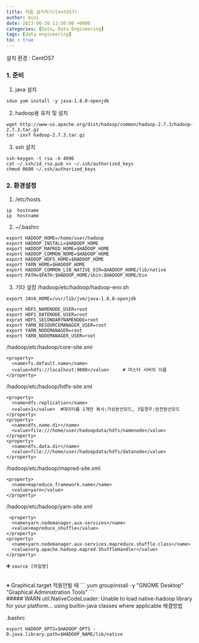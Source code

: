 ```yaml
---
title: 하둡 설치하기(CentOS7)
author: mini
date: 2023-06-30 11:50:00 +0800
categories: [Data, Data Engineering]
tags: [data engineering]
toc : true
---
```



설치 환경 : CentOS7

### 1. 준비
1. java 설치
```
sduo yum install -y java-1.8.0-openjdk
```
2. hadoop용 유저 및 설치
```
wget http://www-us.apache.org/dist/hadoop/common/hadoop-2.7.3/hadoop-2.7.3.tar.gz
tar -zxvf hadoop-2.7.3.tar.gz
```
3. ssh 설치
```
ssh-keygen -t rsa -b 4096
cat ~/.ssh/id_rsa.pub >> ~/.ssh/authorized_keys
chmod 0600 ~/.ssh/authorized_keys
```



### 2. 환경설정
1. /etc/hosts
```
ip  hostname
ip  hostname
```
2. ~/.bashrc
```
export HADOOP_HOME=/home/user/hadoop
export HADOOP_INSTALL=$HADOOP_HOME
export HADOOP_MAPRED_HOME=$HADOOP_HOME
export HADOOP_COMMON_NOME=$HADOOP_HOME
export HADOOP_HDFS_HOME=$HADOOP_HOME
export YARN_HOME=$HADOOP_HOME
export HADOOP_COMMON_LIB_NATIVE_DIR=$HADOOP_HOME/lib/native
export PATH=$PATH:$HADOOP_HOME/sbin:$HADOOP_HOME/bin
```

3. 기타 설정
/hadoop/etc/hadoop/hadoop-env.sh
```
export JAVA_HOME=/usr/lib/jvm/java-1.8.0-openjdk

export HDFS_NAMENODE_USER=root
export HDFS_DATENODE_USER=root
exprot HDFS_SECONDARYNAMENODE=root
export YARN_RESOURCEMANAGER_USER=root
export YARN_NODEMANAGER=root
export YARN_NODEMANAGER_USER=root
```


/hadoop/etc/hadoop/core-site.xml
```
<property>
  <name>fs.default.name</name>
  <value>hdfs://localhost:9000</value>     # 마스터 서버의 이름
</property>

```

/hadoop/etc/hadoop/hdfs-site.xml
```
<property>
  <name>dfs.replication</name>
  <value>1</value>  #데이터를 1개만 복사:가상분산모드, 3일경우:완전분산모드
</property>
<property>
  <name>dfs.name.dir</name>
  <value>file:///home/user/hadoopdata/hdfs/namenode</value>
</property>
<property>
  <name>dfs.data.dir</name>
  <value>file:///home/user/hadoopdata/hdfs/datanode</value>
</property>
```

/hadoop/etc/hadoop/mapred-site.xml
```
<property>
  <name>mapreduce.framework.name</name>
  <value>yarn</value>
</property>
```

/hadoop/etc/hadoop/yarn-site.xml
```
 <property>
  <name>yarn.nodemanager.aux-services</name>
  <value>mapreduce_shuffle</value>
</property>
<property>
  <name>yarn.nodemanager.aux-services.mapreduce.shuffle.class</name>
  <value>org.apache.hadoop.mapred.ShuffleHandler</value>
</property>
```

➕ `source [파일명]`

</br>
※ Graphical.target 적용안될 때
```
yum groupinstall -y "GNOME Desktop" "Graphical Administration Tools"
```

</br>
##### WARN util.NativeCodeLoader: Unable to load native-hadoop library for your platform... using builtin-java classes where applicable 해결방법

.bashrc
```
export HADOOP_OPTS=$HADOOP_OPTS -D.java.library.path=$HADOOP_NAME/lib/native
```






